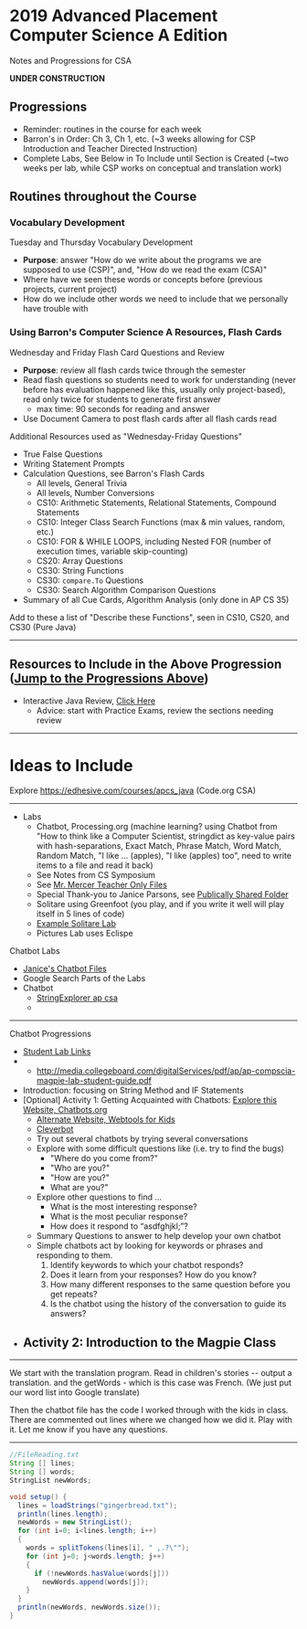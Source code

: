 # 2019 Advanced Placement Computer Science A Edition
Notes and Progressions for CSA

**UNDER CONSTRUCTION**

## Progressions
- Reminder: routines in the course for each week
- Barron's in Order: Ch 3, Ch 1, etc. (~3 weeks allowing for CSP Introduction and Teacher Directed Instruction)
- Complete Labs, See Below in To Include until Section is Created (~two weeks per lab, while CSP works on conceptual and translation work)

## Routines throughout the Course

### Vocabulary Development

Tuesday and Thursday Vocabulary Development
- **Purpose**: answer "How do we write about the programs we are supposed to use (CSP)", and, "How do we read the exam (CSA)"
- Where have we seen these words or concepts before (previous projects, current project)
- How do we include other words we need to include that we personally have trouble with

### Using Barron's Computer Science A Resources, Flash Cards

Wednesday and Friday Flash Card Questions and Review
- **Purpose**: review all flash cards twice through the semester
- Read flash questions so students need to work for understanding (never before has evaluation happened like this, usually only project-based), read only twice for students to generate first answer
  - max time: 90 seconds for reading and answer
- Use Document Camera to post flash cards after all flash cards read

Additional Resources used as "Wednesday-Friday Questions"
- True False Questions
- Writing Statement Prompts
- Calculation Questions, see Barron's Flash Cards
  - All levels, General Trivia
  - All levels, Number Conversions
  - CS10: Arithmetic Statements, Relational Statements, Compound Statements
  - CS10: Integer Class Search Functions (max & min values, random, etc.)
  - CS10: FOR & WHILE LOOPS, including Nested FOR (number of execution times, variable skip-counting)
  - CS20: Array Questions
  - CS30: String Functions
  - CS30: `compare.To` Questions
  - CS30: Search Algorithm Comparison Questions
- Summary of all Cue Cards, Algorithm Analysis (only done in AP CS 35)

Add to these a list of "Describe these Functions", seen in CS10, CS20, and CS30 (Pure Java)

---

## Resources to Include in the Above Progression (<a href="">Jump to the Progressions Above</a>)
  - Interactive Java Review, <a href="http://interactivepython.org/runestone/static/JavaReview/index.html">Click Here</a>
    - Advice: start with Practice Exams, review the sections needing review

---

# Ideas to Include

Explore https://edhesive.com/courses/apcs_java (Code.org CSA)

---

- Labs
  - Chatbot, Processing.org (machine learning? using Chatbot from "How to think like a Computer Scientist, stringdict as key-value pairs with hash-separations, Exact Match, Phrase Match, Word Match, Random Match, "I like ... (apples), "I like (apples) too", need to write items to a file and read it back)
  - See Notes from CS Symposium
  - See <a href="https://drive.google.com/drive/folders/1C2pq0Csfiyf5f3neOdoDBJxmRQMeYlt3">Mr. Mercer Teacher Only Files</a>
  - Special Thank-you to Janice Parsons, see <a href="https://drive.google.com/drive/folders/18vIwVZfKiE2DL1J5Wt3sWVXPxRBJVdNl">Publically Shared Folder</a>
  - Solitare using Greenfoot (you play, and if you write it well will play itself in 5 lines of code)
  - <a href="https://drive.google.com/drive/folders/1IMoqA7wAUiNJA7rKvISg3RQ472mAiSiy">Example Solitare Lab</a>
  - Pictures Lab uses Eclispe

Chatbot Labs


- <a href="https://drive.google.com/drive/folders/18vIwVZfKiE2DL1J5Wt3sWVXPxRBJVdNl">Janice's Chatbot Files</a>
- Google Search Parts of the Labs
- Chatbot
  - <a href="https://www.google.com/search?q=StringExplorer+ap+csa&rlz=1C1GCEA_enCA818CA818&oq=StringExplorer+ap+csa+&aqs=chrome..69i57.4285j0j7&sourceid=chrome&ie=UTF-8">StringExplorer ap csa</a>
  - <a href=""></a>
---

Chatbot Progressions
- <a href="https://apstudent.collegeboard.org/apcourse/ap-computer-science-a/course-details/lab-requirements">Student Lab Links</a>
- - http://media.collegeboard.com/digitalServices/pdf/ap/ap-compscia-magpie-lab-student-guide.pdf
- Introduction: focusing on String Method and IF Statements
- [Optional] Activity 1: Getting Acquainted with Chatbots: <a href="https://chatbots.org/">Explore this Website, Chatbots.org</a>
  - <a href="https://sites.google.com/site/webtoolsbox/bots">Alternate Website, Webtools for Kids</a>
  - <a href="https://www.cleverbot.com/">Cleverbot</a>
  - Try out several chatbots by trying several conversations
  - Explore with some difficult questions like (i.e. try to find the bugs)
    - "Where do you come from?"
    - "Who are you?"
    - "How are you?"
    - What are you?"
  - Explore other questions to find ...
    - What is the most interesting response?
    - What is the most peculiar response?
    - How does it respond to “asdfghjkl;”?
  - Summary Questions to answer to help develop your own chatbot
  - Simple chatbots act by looking for keywords or phrases and responding to them.
    1.	Identify keywords to which your chatbot responds?
    2.	Does it learn from your responses?  How do you know?
    3.	How many different responses to the same question before you get repeats?
    4.	Is the chatbot using the history of the conversation to guide its answers?
- Activity 2: Introduction to the Magpie Class
  -

---

We start with the translation program. Read in children's stories -- output a translation.
and the getWords - which is this case was French. (We just put our word list into Google translate)

Then the chatbot file has the code I worked through with the kids in class.
There are commented out lines where we changed how we did it.  Play with it. Let me know if you have any questions.

---

```Java
//FileReading.txt
String [] lines;
String [] words;
StringList newWords;

void setup() {
  lines = loadStrings("gingerbread.txt");
  println(lines.length);
  newWords = new StringList();
  for (int i=0; i<lines.length; i++)
  {
    words = splitTokens(lines[i], " ,.?\"");
    for (int j=0; j<words.length; j++)
    {
      if (!newWords.hasValue(words[j]))
        newWords.append(words[j]);
    }
  }
  println(newWords, newWords.size());
}
```
